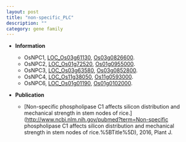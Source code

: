 ```yaml
---
layout: post
title: "non-specific_PLC"
description: ""
category: gene family
---
```


* **Information**  
    + OsNPC1, [LOC_Os03g61130](http://rice.uga.edu/cgi-bin/ORF_infopage.cgi?orf=LOC_Os03g61130), [Os03g0826600](http://rapdb.dna.affrc.go.jp/viewer/gbrowse_details/irgsp1?name=Os03g0826600).
    + OsNPC2, [LOC_Os01g72520](http://rice.uga.edu/cgi-bin/ORF_infopage.cgi?orf=LOC_Os01g72520), [Os01g0955000](http://rapdb.dna.affrc.go.jp/viewer/gbrowse_details/irgsp1?name=Os01g0955000).
    + OsNPC3, [LOC_Os03g63580](http://rice.uga.edu/cgi-bin/ORF_infopage.cgi?orf=LOC_Os03g63580), [Os03g0852800](http://rapdb.dna.affrc.go.jp/viewer/gbrowse_details/irgsp1?name=Os03g0852800).
    + OsNPC4, [LOC_Os11g38050](http://rice.uga.edu/cgi-bin/ORF_infopage.cgi?orf=LOC_Os11g38050), [Os11g0593000](http://rapdb.dna.affrc.go.jp/viewer/gbrowse_details/irgsp1?name=Os11g0593000).
    + OsNPC6, [LOC_Os01g01190](http://rice.uga.edu/cgi-bin/ORF_infopage.cgi?orf=LOC_Os01g01190), [Os01g0102000](http://rapdb.dna.affrc.go.jp/viewer/gbrowse_details/irgsp1?name=Os01g0102000).

* **Publication**  
    + [Non-specific phospholipase C1 affects silicon distribution and mechanical strength in stem nodes of rice.](http://www.ncbi.nlm.nih.gov/pubmed?term=Non-specific phospholipase C1 affects silicon distribution and mechanical strength in stem nodes of rice.%5BTitle%5D), 2016, Plant J.


